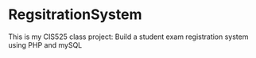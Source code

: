 # RegsitrationSystem
This is my CIS525 class project: Build a student exam registration system using PHP and mySQL

